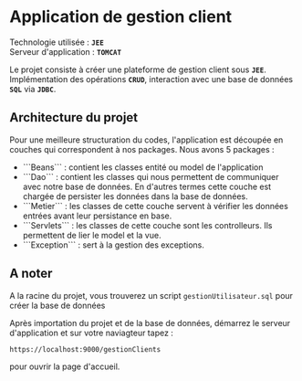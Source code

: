 # Application de gestion client
Technologie utilisée : <b>```JEE```</b> </br>
Serveur d'application : <b>```TOMCAT```</b>

Le projet consiste à créer une plateforme de gestion client sous <b>```JEE```</b>.
Implémentation des opérations <b>```CRUD```</b>, interaction avec une base de données <b>```SQL```</b> via <b>```JDBC```</b>. 

## Architecture du projet
Pour une meilleure structuration du codes, l'application est découpée en couches qui correspondent à nos packages. Nous avons 5 packages :
<ul>
  <li> ```Beans``` : contient les classes entité ou model de l'application</li>
  <li> ```Dao``` : contient les classes qui nous permettent de communiquer avec notre base de données. En d'autres termes cette couche est chargée de persister les données dans la base de données.</li>
  <li>```Metier``` : les classes de cette couche servent à vérifier les données entrées avant leur persistance en base.  </li>
  <li>```Servlets``` : les classes de cette couche sont les controlleurs. Ils permettent de lier le model et la vue.</li>
  <li>```Exception``` : sert à la gestion des exceptions.</li>
</ul>


## A noter
A la racine du projet, vous trouverez un script ```gestionUtilisateur.sql``` pour créer la base de données

Après importation du projet et de la base de données, démarrez le serveur d'application et sur votre naviagteur tapez :

```
https://localhost:9000/gestionClients
```
pour ouvrir la page d'accueil.
